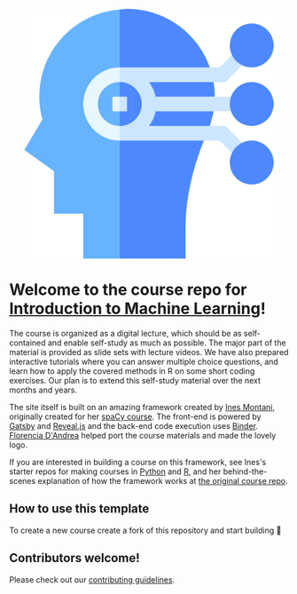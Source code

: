 <p align="center">
<img src="static/logo.svg" align="center" width="450px"/>
</p>


# Welcome to the course repo for **[Introduction to Machine Learning](https://introduction-to-machine-learning.netlify.app/)**!


The course is organized as a digital lecture, which should be as self-contained and enable self-study as much as possible. The major part of the material is provided as slide sets with lecture videos. We have also prepared interactive tutorials where you can answer multiple choice questions, and learn how to apply the covered methods in R on some short coding exercises. Our plan is to extend this self-study material over the next months and years.


The site itself is built on an amazing framework created by <a href='https://ines.io/'>Ines Montani</a>, originally created for her [spaCy course](https://course.spacy.io).  The front-end is powered by
[Gatsby](http://gatsbyjs.org/) and [Reveal.js](https://revealjs.com) and the
back-end code execution uses [Binder](https://mybinder.org). <a href='https://florencia.netlify.com/'>Florencia D'Andrea</a> helped port the course materials and made the lovely logo.</p>


If you are interested in building a course on this framework, see Ines's starter repos for making courses in [Python](https://github.com/ines/course-starter-python) and [R](https://github.com/ines/course-starter-r), and her behind-the-scenes explanation of how the framework works at [the original course repo](https://github.com/ines/spacy-course#-faq).


## How to use this template

To create a new course create a fork of this repository and start building :tada:

## Contributors welcome!

Please check out our [contributing guidelines](CONTRIBUTING.md).
